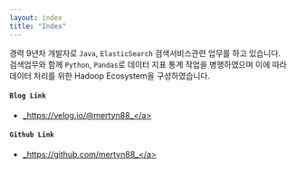```yaml
---
layout: index
title: "Index"
---
```


경력 9년차 개발자로 `Java`, `ElasticSearch` 검색서비스관련 업무를 하고 있습니다.   
검색업무와 함께 `Python`, `Pandas`로 데이터 지표 통계 작업을 병행하였으며 이에 따라
데이터 처리를 위한 Hadoop Ecosystem을 구성하였습니다.

#### `Blog Link`  
* <a href="https://velog.io/@mertyn88">_https://velog.io/@mertyn88_</a>   

#### `Github Link`  
* <a href="https://github.com/mertyn88">_https://github.com/mertyn88_</a>